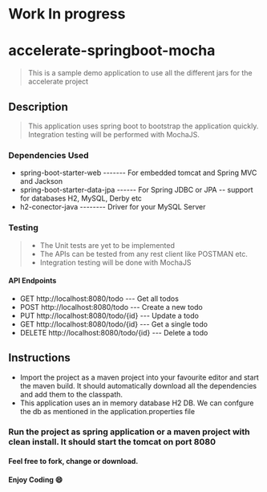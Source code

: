 # Work In progress

# accelerate-springboot-mocha
> This is a sample demo application to use all the different jars for the accelerate project

## Description
> This application uses spring boot to bootstrap the application quickly. Integration testing will be performed with MochaJS.

### 

### Dependencies Used
- spring-boot-starter-web   -------  For embedded tomcat and Spring MVC and Jackson
- spring-boot-starter-data-jpa  ------   For Spring JDBC or JPA -- support for databases H2, MySQL, Derby etc
- h2-conector-java -------- Driver for your MySQL Server 

### Testing
> - The Unit tests are yet to be implemented
> - The APIs can be tested from any rest client like POSTMAN etc.
> - Integration testing will be done with MochaJS

#### API Endpoints
- GET  http://localhost:8080/todo  --- Get all todos
- POST http://localhost:8080/todo  --- Create a new todo
- PUT  http://localhost:8080/todo/{id}  --- Update a todo
- GET  http://localhost:8080/todo/{id}  --- Get a single todo
- DELETE  http://localhost:8080/todo/{id}  --- Delete a todo

## Instructions
- Import the project as a maven project into your favourite editor and start the maven build. It should automatically download all the dependencies and add them to the classpath.
- This application uses an in memory database H2 DB. We can confgure the db as mentioned in the application.properties file 

### Run the project as spring application or a maven project with clean install. It should start the tomcat on port 8080

#### Feel free to fork, change or download.
#### Enjoy Coding :smile:
